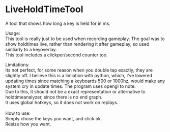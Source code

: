 # LiveHoldTimeTool <br>
A tool that shows how long a key is held for in ms. <br>

Usage: <br>
This tool is really just to be used when recording gameplay. The goal was to show holdtimes live, rather than rendering it after gameplay, so used simliarly to a keyoverlay. <br>
This tool includes a clickper/second counter too. <br>

Limitations: <br>
Its not perfect, for some reason when you double tap exactly, they are slightly off. I believe this is a limiation with python, which, I've lowered updating times since matching a keyboards 500 or 1000hz, would make any system cry in update times. The program uses opengl to note. <br>
Due to this, it should not be a exact representation or alternative to holdtimeanalyzer, since there is no end graph. <br>
It uses global hotkeys, so it does not work on replays. <br>
<br>
How to use: <br>
Simply chose the keys you want, and click ok. <br>
Resize how you want. <br>

